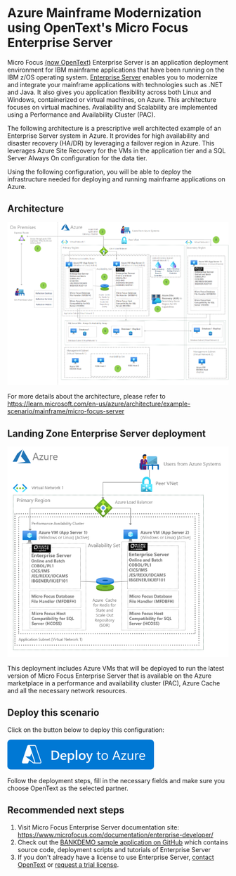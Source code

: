 # Azure Mainframe Modernization using OpenText's Micro Focus Enterprise Server

Micro Focus [(now OpenText)](https://www.opentext.com/microfocus) Enterprise Server is an application deployment environment for IBM mainframe applications that have been running on the IBM z/OS operating system. [Enterprise Server](https://www.microfocus.com/en-us/products/enterprise-server/overview) enables you to modernize and integrate your mainframe applications with technologies such as .NET and Java. It also gives you application flexibility across both Linux and Windows, containerized or virtual machines, on Azure. This architecture focuses on virtual machines. Availability and Scalability are implemented using a Performance and Availability Cluster (PAC).

The following architecture is a prescriptive well architected example of an Enterprise Server system in Azure.  It provides for high availability and disaster recovery (HA/DR) by leveraging a failover region in Azure.  This leverages Azure Site Recovery for the VMs in the application tier and a SQL Server Always On configuration for the data tier.

Using the following configuration, you will be able to deploy the infrastructure needed for deploying and running mainframe applications on Azure.

## Architecture
![image](images/azure-opentext-microfocus-enterprise-server.png)

For more details about the architecture, please refer to https://learn.microsoft.com/en-us/azure/architecture/example-scenario/mainframe/micro-focus-server

## Landing Zone Enterprise Server deployment
![image](images/azure-opentext-microfocus-enterprise-server-deployment.png)

This deployment includes Azure VMs that will be deployed to run the latest version of Micro Focus Enterprise Server that is available on the Azure marketplace in a performance and availability cluster (PAC), Azure Cache and all the necessary network resources.

## Deploy this scenario
Click on the button below to deploy this configuration:

[![`DTA-Button-ALZ`](https://raw.githubusercontent.com/Azure/azure-quickstart-templates/master/1-CONTRIBUTION-GUIDE/images/deploytoazure.svg?sanitize=true)](https://ms.portal.azure.com/#view/Microsoft_Azure_CreateUIDef/CustomDeploymentBlade/uri/https%3A%2F%2Fraw.githubusercontent.com%2Fazure%2Fazure-mainframe-landing-zone-public%2Fmain%2Finfra%2Fmain-template%2Fmain.json/uiFormDefinitionUri/https%3A%2F%2Fraw.githubusercontent.com%2Fazure%2Fazure-mainframe-landing-zone-public%2Fmain%2Fdocs%2Freference%2Fportal.mainframeLandingZone.json)

Follow the deployment steps, fill in the necessary fields and make sure you choose OpenText as the selected partner.

## Recommended next steps
1. Visit Micro Focus Enterprise Server documentation site: https://www.microfocus.com/documentation/enterprise-developer/
1. Check out the [BANKDEMO sample application on GitHub](https://github.com/MicroFocus/BankDemo) which contains source code, deployment scripts and tutorials of Enterprise Server
1. If you don't already have a license to use Enterprise Server, [contact OpenText](https://www.microfocus.com/contact) or [request a trial license](https://www.microfocus.com/en-us/portfolio/enterprise-server/try-now).